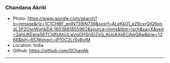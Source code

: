 ### Chandana Akriti
- Photo: https://www.google.com/search?q=inmage&rlz=1C1CHBF_enIN739IN739&sxsrf=ALeKk01_eZ6cxrQjQ6pngL3P2OsnWxhbDA:1603881855962&source=lnms&tbm=isch&sa=X&ved=2ahUKEwia56TCjdfsAhULwzgGHSnIDZsQ_AUoAXoECAwQAw&biw=1366&bih=657#imgrc=lFfOC2LrSyBylM
- Location: India
- Github: https://github.com/0ChanAk
***
